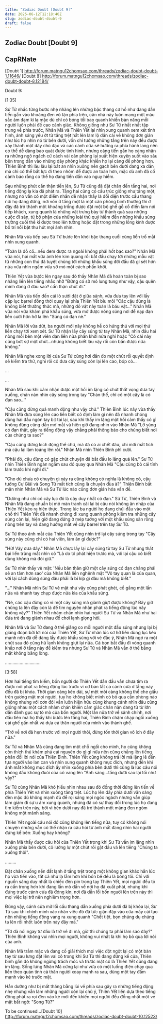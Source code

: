 ```yaml
---
title: "Zodiac Doubt [Doubt 9]"
date: 2025-06-12T12:18:40Z
slug: zodiac-doubt-doubt-9
draft: false
---
```


## Zodiac Doubt [Doubt 9]

## CapRNate

[Doubt 1] http://forum.matngu12chomsao.com/threads/zodiac-doubt-doubt-1.11646/
[Doubt 8] http://forum.matngu12chomsao.com/threads/zodiac-doubt-doubt-8.12184/
 
Doubt 9:
 
 
[1:35]
 
Sử Tử nhấc từng bước nhẹ nhàng lên những bậc thang cơ hồ như đang dần tiến gần vào khoảng đen vô tận phía trên, căn nhà này luôn mang một màu sắc ảm đạm kì lạ mặc dù chỉ có bóng tối bao quanh khiến bản năng mỗi người luôn phải đề cao cảnh giác. Không giống như Sư Tử nhất nhất tập trung về phía trước, Nhân Mã và Thiên Yết lại nhìn xung quanh xem xét tình hình, ánh sáng yếu ớt từ tầng trệt hắt lên làm lộ dần cái vẻ không đơn giản như lúc họ nhìn nó từ bên dưới, vốn chỉ tưởng những tầng trên này đều được xây thành một dãy chủ đạo và các cánh cửa sẽ hướng ra phía hành lang nên có thể dễ dàng bao quát được tình hình, nhưng càng tiến gần họ càng nhận ra những ngõ ngách cứ cách vài căn phòng lại xuất hiện xuyên suốt vào sâu bên trong dẫn vào những dãy phòng khác khiến họ lại càng đề phòng hơn. Thiên Bình thì lâu lâu lại bất an nhìn xuống nền gạch bên dưới đang xa dần mà chỉ có thể bất lực đi theo nhóm để được an toàn hơn, mặc dù anh đã cố cảnh báo rằng có thể họ đang tiến dần vào nguy hiểm.
 
Sau những phút cẩn thận tiến lên, Sư Tử cũng đã đặt chân đến tầng hai, nơi tiếng động lạ kia đã phát ra. Tầng hai cũng có cấu trúc giống như tầng một, nhưng nó vẫn có một điểm nhấn dễ nhận thấy là đối diện trước cầu thang nơi họ đang đứng, nơi vốn ở tầng một là một căn phòng bình thường thì ở đây đã trở thành một khoảng trống được đặt một bộ ghế gỗ cổ điển làm nơi tiếp khách, xung quanh là những vật trưng bày từ thành quả sau những cuộc đi săn, từ bộ phận của những loài thú quý hiếm đến những khẩu súng trường cuối thế kỉ được treo lên tường hoặc đặt trong những lồng kính được bố trí nổi bật thu hút mọi ánh nhìn.
 
Nhân Mã vừa tiếp sau Sử Tử bước lên khỏi bậc thang cuối cùng liền trố mắt nhìn xung quanh.
 
"Toàn là đồ cổ...nếu đem được ra ngoài không phải hốt bạc sao?" Nhân Mã vừa nói, hai mắt vừa ánh lên kim quang rồi bắt đầu chạy tới những mẫu vật từ những con thú đã tuyệt chủng tới những khẩu súng đời đầu đã gỉ sét hơn nửa vừa nhìn ngấm vừa sờ mó một cách phấn khởi.
 
Thiên Yết vừa bước lên ngay sau đó thấy Nhân Mã đã hoàn toàn bị sao nhãng liền lên tiếng nhắc nhỡ "Đừng có sờ mó lung tung như vậy, cậu quên mình đang ở đâu sao? cẩn thận chút đi."
 
Nhân Mã vừa tiến đến cái lò sưởi đặt ở giữa sảnh, vừa đưa tay lên với lấy cặp lục barrel đồng thời quay lại phía Thiên Yết bĩu môi "Các cậu đúng là không biết thưởng thức mà, những đồ vật này toàn là báu vật..." Nhân Mã vừa nói vừa khám phá khẩu súng, vừa mở được nòng súng nơi để nạp đạn liền cười hớn hở la lên "Súng có đạn nè."
 
Nhân Mã lời vừa dứt, ba người mới nãy không hề có hứng thú với mọi thứ liền chạy tới xem xét. Sư Tử nhận lấy cây súng từ tay Nhân Mã, nhìn đầu hai nòng mỗi bên một viên đạn liền nửa phấn khởi nửa nghi hoặc "Có cái này cũng bớt sợ một chút...nhưng không biết lâu vậy rồi còn bắn được nữa không."
 
Nhân Mã nghe xong lời của Sư Tử cũng hơi đắn đo một chút rồi quyết định sẽ kiểm tra thử, nghĩ rồi cô đưa cây súng còn lại lên cao, bóp cò...
 
...
 
...
 
Nhân Mã sau khi cảm nhận được một hồi im lặng có chút thất vọng đưa tay xuống, chán nản nhìn cây súng trong tay "Chán thế, chỉ có một cây là có đạn sao..."
 
"Cậu cũng đừng quá manh động như vậy chứ." Thiên Bình lúc nãy vừa thấy Nhân Mã đưa súng lên cao liền biết cô định làm gì nên đã nhanh chóng dùng hai đầu ngón tay bịt tai lại, sau khi thấy im lặng một hồi cảm thấy có gì không đúng cũng dần mở mắt và hiện giờ đang nhìn vào Nhân Mã "Lỡ súng có đạn thật, gây ra tiếng động vậy chẳng phải thông báo cho chúng biết nơi của chúng ta sao?"
 
"Cậu cũng đừng kích động thế chứ, mà đã có ai chết đâu, chỉ mới mất tích mà cậu lại làm toáng lên rồi." Nhân Mã nhìn Thiên Bình phì cười.
 
"Phải đó, cậu đừng có gặp chút chuyện đã bắt đầu lo lắng quá lên." Sư Tử nhìn Thiên Bình ngán ngẩm sau đó quay qua Nhân Mã "Cậu cũng bỏ cái tính làm trước khi nghĩ đi."
 
"Cho dù chưa có chuyện gì xảy ra cũng không có nghĩa là không có, cậu tưởng Cự Giải và Song Tử mất tích cũng là chuyện đùa à?" Thiên Bình bất mãn nhìn Nhân Mã và Sư Tử lúc nào cũng đơn giản hóa vấn đề.
 
"Dường như chỉ có cây lục đó là cây duy nhất có đạn." Sử Tử, Thiên Bình và Nhân Mã đang chuẩn bị mở màn tranh cãi lại bị câu nói không ăn nhập của Thiên Yết kéo ra hiện thực. Trong lúc ba người họ đang chúi đầu vào một chỗ thì Thiên Yết đã nhanh chóng đi xung quanh phòng kiểm tra những cây súng còn lại, hiện giờ đang đứng ở mép tường với một khẩu súng săn rỗng nòng trên tay và đang hướng mắt về cây barrel trên tay Sư Tử.
 
Sư Tử theo ánh mắt của Thiên Yết cũng nhìn trở lại cây súng trong tay "Cây súng này cũng chỉ có hai viên, làm ăn gì được?"
 
"Hừ! Vậy đưa đây." Nhân Mã chực lấy lại cây súng từ tay Sư Tử nhưng thất bại liền trừng mắt nhìn cô "Là do tớ phát hiện trước mà, với lại cậu có biết dùng không mà đòi giữ." 
 
Sư Tử nhìn thấy vẻ mặt: 'Nếu bản thân giữ một cây súng có đạn chẳng phải sẽ an tâm hơn sao' của Nhân Mã liền nghênh mặt "Vô tay quan là của quan, với lại cách dùng súng đâu phải là bí kíp gì đâu mà không biết."
 
"..." Nhân Mã nhìn Sư Tử vẻ mặt như vậy cũng phát ghét, cố gắng một lần nữa và nhanh tay chụp được nửa kia của khẩu súng.
 
"Nè, các cậu đừng có vì một cây súng mà giành giựt được không? Bây giờ chúng ta lên đây còn là để tìm nguyên nhân phát ra tiếng động lúc nãy không vậy?" Thiên Yết nhàm chán nhìn hai người Sư Tử và Nhân Mã như hai đứa trẻ đang giành nhau đồ chơi lạnh giọng hỏi.
 
Nhân Mã và Sư Tử đang ở thế giằng co mỗi người một đầu súng nhưng lại bị giáng đoạn bởi lời nói của Thiên Yết, Sư Tử nhân lúc sơ hở liền dùng lục kéo mạnh nên đã dễ dàng lấy được khẩu súng với vẻ đắc ý, Nhân Mã ngơ ra một chút sau đó cũng hừ lạnh không giựt lại nữa. Cả bọn bắt đầu đi vòng quanh khắp nơi ở tầng này để kiểm tra nhưng Sư Tử và Nhân Mã vẫn ở thế bằng mặt không bằng lòng.
 
.............................
 
[3:58]
 
Hơn hai tiếng tìm kiếm, bốn người do Thiên Yết dẫn đầu vẫn chưa tìm ra được nơi phát ra tiếng động lúc trước vì cơ bản tất cả cánh cửa ở tầng này đều đã bị khóa. Thời gian càng kéo dài, sự mệt mỏi càng không thể che giấu trên gương mặt mọi người, tuy họ không biết mình có bỏ qua căn phòng nào không nhưng với cơn đói vẫn luôn hiện hữu cùng khung cảnh nhìn đâu cũng giống nhau một cách nhàm chán khiến cảm giác chán nản đang từ từ lớn dần đánh gục sự tò mò của bốn người. Một lần nữa trở về sảnh chính, nơi đầu tiên mà họ thấy khi bước lên tầng hai, Thiên Bình chậm chạp ngồi xuống cái ghế gần nhất và dựa cả thân người của mình vào thành ghế.
 
"Trở về nơi đã hẹn trước với mọi người thôi, đừng tốn thời gian vô ích ở đây nữa."
 
Sư Tử và Nhân Mã cũng đang tìm một chỗ ngồi cho mình, họ cũng không còn thích thú khám phá cái nguyên do gì gì nữa nên cũng chẳng lên tiếng phản đối lời nói của Thiên Bình. Thiên Yết cũng không trả lời mà lặng lẽ đến tựa người vào lan can và nhìn xung quanh không mục đích, nhưng đến khi ánh mắt không mục đích ấy nhìn xuống phía bên dưới thì cũng là lúc câu nói không đầu không đuôi của cô vang lên "Ánh sáng...tầng dưới sao lại tối như vậy?"
 
Sư Tử cùng Nhân Mã khó hiểu nhìn nhau sau đó đồng thời đứng lên tiến về phía Thiên Yết và nhìn xuống tầng trệt. Lúc họ lên đây phía dưới vẫn sáng đèn mặc dù không mạnh đủ để rọi sáng mọi ngóc ngách nhưng vẫn giúp làm giảm đi sự u ám xung quanh, nhưng đã có sự thay đổi trong lúc họ đang tìm kiếm trên này, bởi vì bên dưới nay đã trở thành một mảng đen ngòm không một mảnh sáng.
 
Thiên Yết ngoài câu nói đó cũng không lên tiếng nữa, tuy cô không nói chuyện nhưng vẫn có thể nhận ra câu hỏi từ ánh mắt đang nhìn hai người đứng kế bên: Xuống hay không?
 
Nhân Mã thấy được câu hỏi của Thiên Yết trong khi Sư Tử vẫn im lặng nhìn xuống phía bên dưới, cô lưỡng lự một chút rồi gật đầu và lên tiếng "Chúng ta xuống thôi".
 
.........
 
Đặt chân xuống nền đất lạnh ở tầng trệt trong một không gian khác hẳn lúc họ vừa tiến vào, tất cả như lạ lẫm hơn khi bốn bề đều là bóng tối. Chỉ với nguồn sáng duy nhất là chiếc đèn pin trong tay Thiên Yết, mọi người đều tỏ ra cẩn trọng hơn khi đang lần mò dần về nơi họ đã xuất phát, nhưng khi đứng trước cánh cửa đã đóng kín, nơi đã dẫn lối bốn người lên trên này thì mọi việc lại trở nên nghiêm trọng hơn.
 
Đúng vậy, cánh cửa mở lối cầu thang dẫn xuống phía dưới đã bị khóa lại, Sư Tử sau khi chính mình xác nhân việc đó đã tức giận đập vào cửa mấy cái tạo nên những tiếng động vang ra xung quanh "Chết tiệt, bọn chúng dụ chúng ta lên rồi nhốt luôn trên này đây mà."
 
"Tớ đã nói ngay từ đầu là trở về đi mà, giờ thì chúng ta phải làm sao đây?" Thiên Bình không vui nhìn mọi người, không vui nhất là khi họ bỏ qua lời nói của anh.
 
Nhân Mã trầm mặc và đang cố giải thích mọi việc đột ngột lại có một bàn tay từ sau lưng đặt lên vai cô trong khi Sư Tử thì đang đứng kế cửa, Thiên bình gần đó không ngừng trách móc và trước mặt cô là Thiên Yết cũng đang im lặng. Sống lưng Nhân Mã cứng lại như vừa có một luồng điện chạy qua liền theo quán tính cả thân người xoay mạnh ra sau, dùng một tay đấm mạnh vào kẻ trước mặt.
 
Hắn dường như bị mất thăng bằng lùi về phía sau gây ra những tiếng động nhẹ nhưng vẫn làm những người còn lại chú ý, Thiên Yết liền dựa theo tiếng động phát ra rọi đèn vào kẻ mới đến khiến mọi người đều đồng nhất một vẻ mặt bất ngờ: "Song Tử?"
 
To be continued...[Doubt 10] http://forum.matngu12chomsao.com/threads/zodiac-doubt-doubt-10.12523/